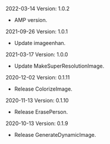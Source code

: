 2022-03-14 Version: 1.0.2
- AMP version.

2021-09-26 Version: 1.0.1
- Update imageenhan.

2021-03-17 Version: 1.0.0
- Update MakeSuperResolutionImage.

2020-12-02 Version: 0.1.11
- Release ColorizeImage.

2020-11-13 Version: 0.1.10
- Release ErasePerson.

2020-10-13 Version: 0.1.9
- Release GenerateDynamicImage.


